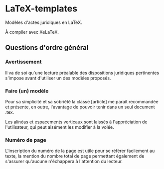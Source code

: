 # LaTeX-templates

Modèles d'actes juridiques en LaTeX.

À compiler avec XeLaTeX.

## Questions d'ordre général

### Avertissement
Il va de soi qu'une lecture préalable des dispositions juridiques pertinentes s'impose avant d'utiliser un des modèles proposés. 

### Faire (un) modèle

Pour sa simplicité et sa sobriété la classe [article] me paraît recommandée et présente, en outre, l'avantage de pouvoir tenir dans un seul document .tex. 

Les alinéas et espacements verticaux sont laissés à l'appréciation de l'utilisateur, qui peut aisément les modifier à la volée. 

### Numéro de page

L'inscription du numéro de la page est utile pour se référer facilement au texte, la mention du nombre total de page permettant également de s'assurer qu'aucune n'échappera à l'attention du lecteur. 
